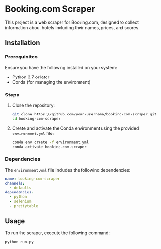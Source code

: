 # Booking.com Scraper

This project is a web scraper for Booking.com, designed to collect information about hotels including their names, prices, and scores.



## Installation

### Prerequisites

Ensure you have the following installed on your system:
- Python 3.7 or later
- Conda (for managing the environment)

### Steps

1. Clone the repository:

    ```bash
    git clone https://github.com/your-username/booking-com-scraper.git
    cd booking-com-scraper
    ```

2. Create and activate the Conda environment using the provided `environment.yml` file:

    ```bash
    conda env create -f environment.yml
    conda activate booking-com-scraper
    ```

### Dependencies

The `environment.yml` file includes the following dependencies:

```yaml
name: booking-com-scraper
channels:
  - defaults
dependencies:
  - python
  - selenium
  - prettytable
```
## Usage
To run the scraper, execute the following command:
```
python run.py

```

